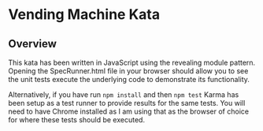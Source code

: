 # Vending Machine Kata

## Overview

This kata has been written in JavaScript using the revealing module pattern. Opening the SpecRunner.html file in your browser should allow you to see the unit tests execute the underlying code to demonstrate its functionality.

Alternatively, if you have run `npm install` and then `npm test` Karma has been setup as a test runner to provide results for the same tests. You will need to have Chrome installed as I am using that as the browser of choice for where these tests should be executed.

